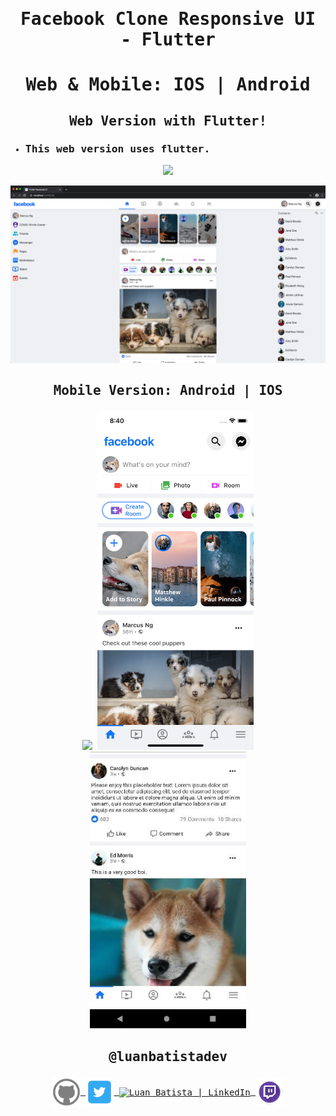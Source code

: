 <samp>

# <p align='center'>Facebook Clone Responsive UI - Flutter</p>
# <p align='center'>Web & Mobile: IOS | Android</p>

## <p align='center'>Web Version with Flutter!</p>
- ### This web version uses flutter.

<p align="center"><img src="assets/videos/web.gif" /></p>

![Web Screenshot](screenshots/facebook-web.png)

## <p align='center'>Mobile Version: Android | IOS</p>


<p align="center">
<img  width=250 src="assets/videos/mobile.gif" />
<img  width=250 src="screenshots/facebook-mobile.png" />
<img  width=250 src="screenshots/facebook-mobile0.jpg" />
</p>


## <p align='center'>@luanbatistadev</p>

<p align="center">
<a href="https://github.com/luanbatistadev">
  <img align="center" alt="Luan Batista | GitHub" width="45px" src="assets\images\github ico.png" />
</a>
<a href="https://twitter.com/luanbatistadev">
  <img align="center" alt="Luan Batista | Twitter" width="45px" src="assets\images\twitter ico.png" />
</a>
<a href="https://br.linkedin.com/in/luan-rafael-batista-ramos-4379941a8">
  <img align="center" alt="Luan Batista | LinkedIn" width="45px" src="assets\images\linkedin ico.ico" />
</a>
<a href="https://www.twitch.tv/luangamegg">
  <img align="center" alt="Luan Batista | Twitch" width="45px" src="assets\images\twitch ico.png" />
</a>
</p>
</samp>